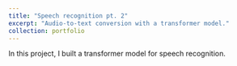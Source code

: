 ```yaml
---
title: "Speech recognition pt. 2"
excerpt: "Audio-to-text conversion with a transformer model."
collection: portfolio
---
```


In this project, I built a transformer model for speech recognition.